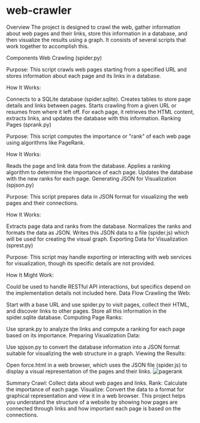 # web-crawler
Overview
The project is designed to crawl the web, gather information about web pages and their links, store this information in a database, and then visualize the results using a graph. It consists of several scripts that work together to accomplish this.

Components
Web Crawling (spider.py)

Purpose: This script crawls web pages starting from a specified URL and stores information about each page and its links in a database.

How It Works:

Connects to a SQLite database (spider.sqlite).
Creates tables to store page details and links between pages.
Starts crawling from a given URL or resumes from where it left off.
For each page, it retrieves the HTML content, extracts links, and updates the database with this information.
Ranking Pages (sprank.py)

Purpose: This script computes the importance or "rank" of each web page using algorithms like PageRank.

How It Works:

Reads the page and link data from the database.
Applies a ranking algorithm to determine the importance of each page.
Updates the database with the new ranks for each page.
Generating JSON for Visualization (spjson.py)

Purpose: This script prepares data in JSON format for visualizing the web pages and their connections.

How It Works:

Extracts page data and ranks from the database.
Normalizes the ranks and formats the data as JSON.
Writes this JSON data to a file (spider.js) which will be used for creating the visual graph.
Exporting Data for Visualization (sprest.py)

Purpose: This script may handle exporting or interacting with web services for visualization, though its specific details are not provided.

How It Might Work:

Could be used to handle RESTful API interactions, but specifics depend on the implementation details not included here.
Data Flow
Crawling the Web:

Start with a base URL and use spider.py to visit pages, collect their HTML, and discover links to other pages.
Store all this information in the spider.sqlite database.
Computing Page Ranks:

Use sprank.py to analyze the links and compute a ranking for each page based on its importance.
Preparing Visualization Data:

Use spjson.py to convert the database information into a JSON format suitable for visualizing the web structure in a graph.
Viewing the Results:

Open force.html in a web browser, which uses the JSON file (spider.js) to display a visual representation of the pages and their links.
![pagerank](https://github.com/user-attachments/assets/06b53593-fcc1-418e-ba2c-c457403f5639)


Summary
Crawl: Collect data about web pages and links.
Rank: Calculate the importance of each page.
Visualize: Convert the data to a format for graphical representation and view it in a web browser.
This project helps you understand the structure of a website by showing how pages are connected through links and how important each page is based on the connections.




